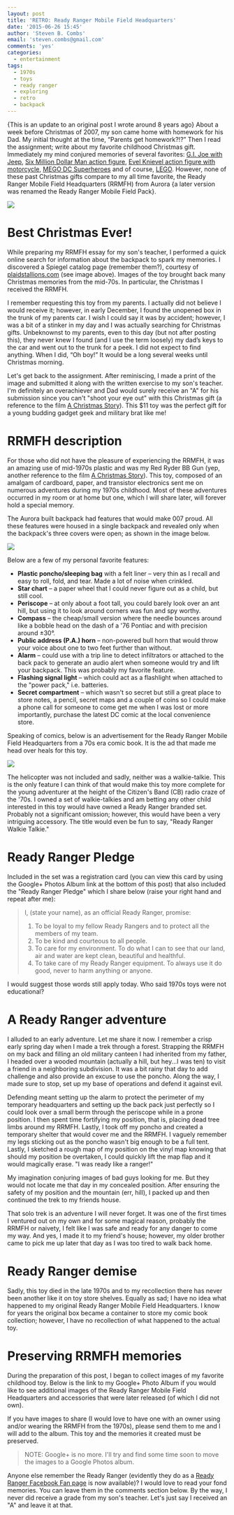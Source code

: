 ```yaml
---
layout: post
title: 'RETRO: Ready Ranger Mobile Field Headquarters'
date: '2015-06-26 15:45'
author: 'Steven B. Combs'
email: 'steven.combs@gmail.com'
comments: 'yes'
categories:
  - entertainment
tags:
  - 1970s
  - toys
  - ready ranger
  - exploring
  - retro
  - backpack
---
```


{This is an update to an original post I wrote around 8 years ago} About a week before Christmas of 2007, my son came home with homework for his Dad. My initial thought at the time, “Parents get homework?!?” Then I read the assignment; write about my favorite childhood Christmas gift. Immediately my mind conjured memories of several favorites: [G.I. Joe with Jeep](http://www.plaidstallions.com/hasbro/gijoe.html), [Six Million Dollar Man action figure](http://www.plaidstallions.com/smdm/), [Evel Knievel action figure with motorcycle](http://www.plaidstallions.com/evel/), [MEGO DC Superheroes](http://www.megomuseum.com/wgsh/dc.html) and of course, [LEGO](http://www.lego.com). However, none of these past Christmas gifts compare to my all time favorite, the Ready Ranger Mobile Field Headquarters (RRMFH) from Aurora {a later version was renamed the Ready Ranger Mobile Field Pack}.

![][1]

# Best Christmas Ever!
While preparing my RRMFH essay for my son's teacher, I performed a quick online search for information about the backpack to spark my memories. I discovered a Spiegel catalog page (remember them?), courtesy of [plaidstallions.com](http://www.plaidstallions.com) (see image above). Images of the toy brought back many Christmas memories from the mid-70s. In particular, the Christmas I received the RRMFH.

I remember requesting this toy from my parents. I actually did not believe I would receive it; however, in early December, I found the unopened box in the trunk of my parents car. I wish I could say it was by accident; however, I was a bit of a stinker in my day and I was actually searching for Christmas gifts. Unbeknownst to my parents, even to this day (but not after posting this), they never knew I found (and I use the term loosely) my dad’s keys to the car and went out to the trunk for a peek. I did not expect to find anything. When I did, “Oh boy!” It would be a long several weeks until Christmas morning.

Let's get back to the assignment. After reminiscing, I made a print of the image and submitted it along with the written exercise to my son's teacher. I'm definitely an overachiever and Dad would surely receive an "A" for his submission since you can't "shoot your eye out" with this Christmas gift (a reference to the film [A Christmas Story][2]). This $11 toy was the perfect gift for a young budding gadget geek and military brat like me!

# RRMFH description
For those who did not have the pleasure of experiencing the RRMFH, it was an amazing use of mid-1970s plastic and was my Red Ryder BB Gun (yep, another reference to the film [A Christmas Story][2]). This toy, composed of an amalgam of cardboard, paper, and transistor electronics sent me on numerous adventures during my 1970s childhood. Most of these adventures occurred in my room or at home but one, which I will share later, will forever hold a special memory.

The Aurora built backpack had features that would make 007 proud. All these features were housed in a single backpack and revealed only when the backpack's three covers were open; as shown in the image below.

![](https://lh3.googleusercontent.com/-fBUME3uCBD4/TsqyzD-lnUI/AAAAAAABk5o/aYi8Iyqc0oE/w851-h786-no/vintagere-1321236874-11474.jpg)

Below are a few of my personal favorite features:

- **Plastic poncho/sleeping bag** with a felt liner – very thin as I recall and easy to roll, fold, and tear. Made a lot of noise when crinkled.
- **Star chart** – a paper wheel that I could never figure out as a child, but still cool.
- **Periscope** – at only about a foot tall, you could barely look over an ant hill, but using it to look around corners was fun and spy worthy.
- **Compass** – the cheap/small version where the needle bounces around like a bobble head on the dash of a '76 Pontiac and with precision around ±30°.
- **Public address (P.A.) horn** – non-powered bull horn that would throw your voice about one to two feet further than without.
- **Alarm** – could use with a trip line to detect infiltrators or attached to the back pack to generate an audio alert when someone would try and lift your backpack. This was probably my favorite feature.
- **Flashing signal light** – which could act as a flashlight when attached to the "power pack," i.e. batteries.
- **Secret compartment** – which wasn't so secret but still a great place to store notes, a pencil, secret maps and a couple of coins so I could make a phone call for someone to come get me when I was lost or more importantly, purchase the latest DC comic at the local convenience store.

Speaking of comics, below is an advertisement for the Ready Ranger Mobile Field Headquarters from a 70s era comic book. It is the ad that made me head over heals for this toy.

![][3]

The helicopter was not included and sadly, neither was a walkie-talkie. This is the only feature I can think of that would make this toy more complete for the young adventurer at the height of the Citizen's Band (CB) radio craze of the '70s. I owned a set of walkie-talkies and am betting any other child interested in this toy would have owned a Ready Ranger branded set. Probably not a significant omission; however, this would have been a very intriguing accessory. The title would even be fun to say, "Ready Ranger Walkie Talkie."

# Ready Ranger Pledge
Included in the set was a registration card (you can view this card by using the Google+ Photos Album link at the bottom of this post) that also included the "Ready Ranger Pledge" which I share below (raise your right hand and repeat after me):

> I, (state your name), as an official Ready Ranger, promise:
>
> 1. To be loyal to my fellow Ready Rangers and to protect all the members of my team.
> 2. To be kind and courteous to all people.
> 3. To care for my environment. To do what I can to see that our land, air and water are kept clean, beautiful and healthful.
> 4. To take care of my Ready Ranger equipment. To always use it do good, never to harm anything or anyone.

I would suggest those words still apply today. Who said 1970s toys were not educational?

# A Ready Ranger adventure
I alluded to an early adventure. Let me share it now. I remember a crisp early spring day when I made a trek through a forest. Strapping the RRMFH on my back and filling an old military canteen I had inherited from my father, I headed over a wooded mountain (actually a hill, but hey...I was ten) to visit a friend in a neighboring subdivision. It was a bit rainy that day to add challenge and also provide an excuse to use the poncho. Along the way, I made sure to stop, set up my base of operations and defend it against evil.

Defending meant setting up the alarm to protect the perimeter of my temporary headquarters and setting up the back pack just perfectly so I could look over a small berm through the periscope while in a prone position. I then spent time fortifying my position, that is, placing dead tree limbs around my RRMFH. Lastly, I took off my poncho and created a temporary shelter that would cover me and the RRMFH. I vaguely remember my legs sticking out as the poncho wasn't big enough to be a full tent. Lastly, I sketched a rough map of my position on the vinyl map knowing that should my position be overtaken, I could quickly lift the map flap and it would magically erase. "I was ready like a ranger!"

My imagination conjuring images of bad guys looking for me. But they would not locate me that day in my concealed position. After ensuring the safety of my position and the mountain (err, hill), I packed up and then continued the trek to my friends house.

That solo trek is an adventure I will never forget. It was one of the first times I ventured out on my own and for some magical reason, probably the RRMFH or naivety, I felt like I was safe and ready for any danger to come my way. And yes, I made it to my friend's house; however, my older brother came to pick me up later that day as I was too tired to walk back home.

# Ready Ranger demise
Sadly, this toy died in the late 1970s and to my recollection there has never been another like it on toy store shelves. Equally as sad; I have no idea what happened to my original Ready Ranger Mobile Field Headquarters. I know for years the original box became a container to store my comic book collection; however, I have no recollection of what happened to the actual toy.

# Preserving RRMFH memories
During the preparation of this post, I began to collect images of my favorite childhood toy. Below is the link to my Google+ Photo Album if you would like to see additional images of the Ready Ranger Mobile Field Headquarters and accessories that were later released (of which I did not own).

<!-- Place this tag where you want the widget to render. -->
<div class="g-post" data-href="https://plus.google.com/+StevenCombsPhD/posts/cMVQQHo4h7y"></div>

If you have images to share (I would love to have one with an owner using and/or wearing the RRMFH from the 1970s), please send them to me and I will add to the album. This toy and the memories it created must be preserved.

> NOTE: Google+ is no more. I'll try and find some time soon to move the images to a Google Photos album.

Anyone else remember the Ready Ranger (evidently they do as a [Ready Ranger Facebook Fan page][5] is now available)? I would love to read your fond memories. You can leave them in the comments section below. By the way, I never did receive a grade from my son's teacher. Let's just say I received an "A" and leave it at that.

[1]: https://lh6.googleusercontent.com/-fICziDwR_XI/Tsqz3wmqiZI/AAAAAAAA4Tg/qX8SSrHC7F0/w453-h600-no/Ready%2BRanger%2BAd.jpg
[2]: http://www.amazon.com/dp/B000VBIGCW/ref=as_li_ss_til?tag=stevenccom-20&camp=0&creative=0&linkCode=as4&creativeASIN=B000VBIGCW&adid=1V12H8R7D99Z3MSGVZXC
[3]: https://lh3.googleusercontent.com/-Ax1aZEYvHnM/Tsqz3bJKKHI/AAAAAAAA4TY/9dXbILKBwHE/w550-h805-no/Ready%2BRanger%2BCartoon%2BAd.jpg
[4]: http://www.stevencombs.com/lego.html
[5]: http://www.facebook.com/groups/45986951748/
